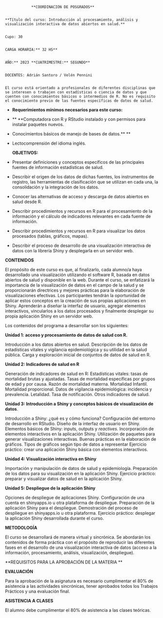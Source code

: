 <!-----

Yay, no errors, warnings, or alerts!

Conversion time: 0.367 seconds.


Using this Markdown file:

1. Paste this output into your source file.
2. See the notes and action items below regarding this conversion run.
3. Check the rendered output (headings, lists, code blocks, tables) for proper
   formatting and use a linkchecker before you publish this page.

Conversion notes:

* Docs to Markdown version 1.0β34
* Thu Jul 20 2023 14:59:33 GMT-0700 (PDT)
* Source doc: MGAIE-visualizaciones-salud-2023 (1)
----->



                **COORDINACIÓN DE POSGRADOS**


    **Título del curso: Introducción al procesamiento, análisis y visualización interactiva de datos abiertos en salud.**


    Cupo: 30


    CARGA HORARIA:** 32 HS**


    AÑO:** 2023	**CUATRIMESTRE:** SEGUNDO**


    DOCENTES: Adrián Santoro / Velén Pennini


    El curso está orientado a profesionales de diferentes disciplinas que se interesen o trabajen con estadísticas o ciencia de datos y que cuenten con conocimientos básicos o intermedios de R. No es requisito el conocimiento previo de las fuentes específicas de datos de salud.



* **Requerimientos mínimos necesarios para este curso:**
* ** **Computadora con R y RStudio instalado y con permisos para instalar paquetes nuevos.
* Conocimientos básicos de manejo de bases de datos.** **
* Lectocomprensión del idioma inglés.

    **OBJETIVOS:**

* Presentar definiciones y conceptos específicos de las principales fuentes de información estadísticas de salud.
* Describir el origen de los datos de dichas fuentes, los instrumentos de registro, las herramientas de clasificación que se utilizan en cada una, la consolidación y la integración de los datos.
* Conocer las alternativas de acceso y descarga de datos abiertos en salud desde R.
* Describir procedimientos y recursos en R para el procesamiento de la información y el cálculo de indicadores relevantes en cada fuente de información. 
* Describir procedimientos y recursos en R para visualizar los datos procesados (tablas, gráficos, mapas).
* Describir el proceso de desarrollo de una visualización interactiva de datos con la librería Shiny y desplegarla en un servidor web.

**CONTENIDOS**

El propósito de este curso es que, al finalizarlo, cada alumno/a haya desarrollado una visualización utilizando el software R, basada en datos abiertos de salud y disponible en la web. Durante el curso, se enfatizará la importancia de la visualización de datos en el campo de la salud y se proporcionarán directrices y mejores prácticas para la elaboración de visualizaciones efectivas. Los participantes tendrán la oportunidad de aplicar estos conceptos en la creación de sus propias aplicaciones en Shiny. Aprenderán a diseñar la interfaz de usuario, agregar elementos interactivos, vincularlos a los datos procesados y finalmente desplegar su propia aplicación Shiny en un servidor web.

Los contenidos del programa a desarrollar son los siguientes:

**Unidad 1: acceso y procesamiento de datos de salud con R.**

Introducción a los datos abiertos en salud. Descripción de los datos de estadísticas vitales y vigilancia epidemiológica y su utilidad en la salud pública. Carga y exploración inicial de conjuntos de datos de salud en R.

**Unidad 2: Indicadores de salud en R**

Generación de indicadores de salud en R: Estadísticas vitales: tasas de mortalidad brutas y ajustadas. Tasas de mortalidad específicas por grupos de edad y por causa. Razón de mortalidad materna. Mortalidad Infantil. Mortalidad proporcional. Datos de vigilancia epidemiológica: incidencia y prevalencia. Letalidad. Tasa de notificación. Otros indicadores de salud.

**Unidad 3: Introducción a Shiny y conceptos básicos de visualización de datos**.

Introducción a Shiny: ¿qué es y cómo funciona? Configuración del entorno de desarrollo en RStudio. Diseño de la interfaz de usuario en Shiny. Elementos básicos de Shiny: inputs, outputs y _reactives_. Incorporación de elementos interactivos en la aplicación Shiny. Utilización de paquetes para generar visualizaciones interactivas.  Buenas prácticas en la elaboración de gráficos. Tipos de gráficos según tipo de datos a representar  Ejercicio práctico: crear una aplicación Shiny básica con elementos interactivos.

**Unidad 4:  Visualización interactiva en Shiny**

Importación y manipulación de datos de salud y epidemiología. Preparación de los datos para su visualización en la aplicación Shiny. Ejercicio práctico: preparar y visualizar datos de salud en la aplicación Shiny.

**Unidad 5:  Despliegue de la aplicación Shiny**

Opciones de despliegue de aplicaciones Shiny. Configuración de una cuenta en shinyapps.io u otra plataforma de despliegue. Preparación de la aplicación Shiny para el despliegue. Demostración del proceso de despliegue en shinyapps.io u otra plataforma. Ejercicio práctico: desplegar la aplicación Shiny desarrollada durante el curso.

**METODOLOGÍA**

El curso se desarrollará de manera virtual y sincrónica. Se abordarán los contenidos de forma práctica con el propósito de reproducir las diferentes fases en el desarrollo de una visualización interactiva de datos (acceso a la información, procesamiento, análisis, visualización, despliegue).

**REQUISITOS PARA LA APROBACIÓN DE LA MATERIA  **

**EVALUACIÓN**

Para la aprobación de la asignatura es necesario cumplimentar el 80% de asistencia a las actividades sincrónicas, tener aprobados todos los Trabajos Prácticos y una evaluación final.

**ASISTENCIA A CLASES**

El alumno debe cumplimentar el 80% de asistencia a las clases teóricas.
